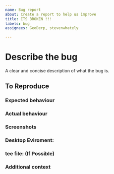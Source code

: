 ```yaml
---
name: Bug report
about: Create a report to help us improve
title: ITS BROKEN !!!
labels: bug
assignees: GeoDerp, stevenwhately

---
```


<!-- 
***Before you submit the bug, make sure your using the latest commit, as well as read the Readme.md and the ThingsToDo.md to see if something related to your issue isn't already written*** 
-->

# Describe the bug
A clear and concise description of what the bug is.

## To Reproduce
<!-- Steps to reproduce the behaviour:  
Example: initial commands before running install script, or the steps before error/bug if done manually
-->

### Expected behaviour
<!-- A clear and concise description of what you expected to happen.  -->

### Actual behaviour
<!-- A clear and concise description of what actually happened.  -->

### Screenshots
<!--
![Alt Text](url)
If applicable, add screenshots to help explain your problem.
  -->

### Desktop Eviroment:
<!-- Example: Fedora 29 Workshop, Use: ```cat /etc/fedora-release``` or ```cat /etc/issue; uname -r; env | grep -e SESSION_TYPE -e DESKTOP; qmake-qt5 -v``` for help -->

### tee file: (If Possible)
<!-- Output of ``` ./FedoraSwayInstallScript | tee error.txt ``` 
Then past the last few lines of text (or ones that highlight any errors or could be related to).
Alternatively you could post on something like pastbin and link by:  ```(tee)[url here]```
-->

### Additional context
<!-- Add any other context about the problem here.-->
